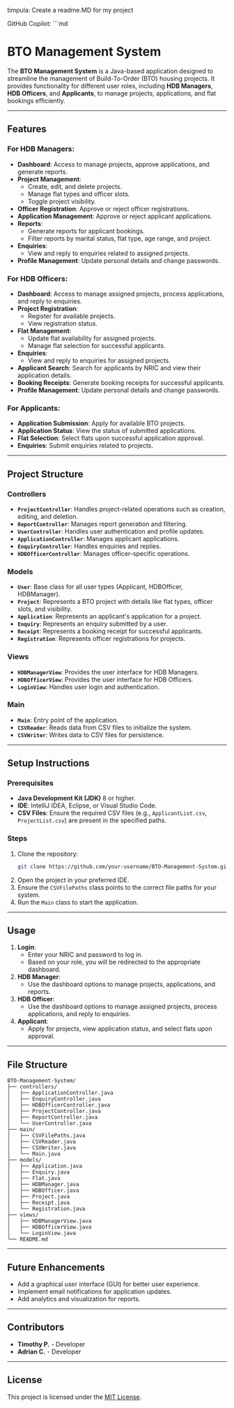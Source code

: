 timpula: Create a readme.MD for my project

GitHub Copilot: ```md
# BTO Management System

The **BTO Management System** is a Java-based application designed to streamline the management of Build-To-Order (BTO) housing projects. It provides functionality for different user roles, including **HDB Managers**, **HDB Officers**, and **Applicants**, to manage projects, applications, and flat bookings efficiently.

---

## Features

### For HDB Managers:
- **Dashboard**: Access to manage projects, approve applications, and generate reports.
- **Project Management**:
  - Create, edit, and delete projects.
  - Manage flat types and officer slots.
  - Toggle project visibility.
- **Officer Registration**: Approve or reject officer registrations.
- **Application Management**: Approve or reject applicant applications.
- **Reports**:
  - Generate reports for applicant bookings.
  - Filter reports by marital status, flat type, age range, and project.
- **Enquiries**:
  - View and reply to enquiries related to assigned projects.
- **Profile Management**: Update personal details and change passwords.

### For HDB Officers:
- **Dashboard**: Access to manage assigned projects, process applications, and reply to enquiries.
- **Project Registration**:
  - Register for available projects.
  - View registration status.
- **Flat Management**:
  - Update flat availability for assigned projects.
  - Manage flat selection for successful applicants.
- **Enquiries**:
  - View and reply to enquiries for assigned projects.
- **Applicant Search**: Search for applicants by NRIC and view their application details.
- **Booking Receipts**: Generate booking receipts for successful applicants.
- **Profile Management**: Update personal details and change passwords.

### For Applicants:
- **Application Submission**: Apply for available BTO projects.
- **Application Status**: View the status of submitted applications.
- **Flat Selection**: Select flats upon successful application approval.
- **Enquiries**: Submit enquiries related to projects.

---

## Project Structure

### **Controllers**
- **`ProjectController`**: Handles project-related operations such as creation, editing, and deletion.
- **`ReportController`**: Manages report generation and filtering.
- **`UserController`**: Handles user authentication and profile updates.
- **`ApplicationController`**: Manages applicant applications.
- **`EnquiryController`**: Handles enquiries and replies.
- **`HDBOfficerController`**: Manages officer-specific operations.

### **Models**
- **`User`**: Base class for all user types (Applicant, HDBOfficer, HDBManager).
- **`Project`**: Represents a BTO project with details like flat types, officer slots, and visibility.
- **`Application`**: Represents an applicant's application for a project.
- **`Enquiry`**: Represents an enquiry submitted by a user.
- **`Receipt`**: Represents a booking receipt for successful applicants.
- **`Registration`**: Represents officer registrations for projects.

### **Views**
- **`HDBManagerView`**: Provides the user interface for HDB Managers.
- **`HDBOfficerView`**: Provides the user interface for HDB Officers.
- **`LoginView`**: Handles user login and authentication.

### **Main**
- **`Main`**: Entry point of the application.
- **`CSVReader`**: Reads data from CSV files to initialize the system.
- **`CSVWriter`**: Writes data to CSV files for persistence.

---

## Setup Instructions

### Prerequisites
- **Java Development Kit (JDK)** 8 or higher.
- **IDE**: IntelliJ IDEA, Eclipse, or Visual Studio Code.
- **CSV Files**: Ensure the required CSV files (e.g., `ApplicantList.csv`, `ProjectList.csv`) are present in the specified paths.

### Steps
1. Clone the repository:
   ```bash
   git clone https://github.com/your-username/BTO-Management-System.git
   ```
2. Open the project in your preferred IDE.
3. Ensure the `CSVFilePaths` class points to the correct file paths for your system.
4. Run the `Main` class to start the application.

---

## Usage

1. **Login**:
   - Enter your NRIC and password to log in.
   - Based on your role, you will be redirected to the appropriate dashboard.
2. **HDB Manager**:
   - Use the dashboard options to manage projects, applications, and reports.
3. **HDB Officer**:
   - Use the dashboard options to manage assigned projects, process applications, and reply to enquiries.
4. **Applicant**:
   - Apply for projects, view application status, and select flats upon approval.

---

## File Structure

```
BTO-Management-System/
├── controllers/
│   ├── ApplicationController.java
│   ├── EnquiryController.java
│   ├── HDBOfficerController.java
│   ├── ProjectController.java
│   ├── ReportController.java
│   └── UserController.java
├── main/
│   ├── CSVFilePaths.java
│   ├── CSVReader.java
│   ├── CSVWriter.java
│   └── Main.java
├── models/
│   ├── Application.java
│   ├── Enquiry.java
│   ├── Flat.java
│   ├── HDBManager.java
│   ├── HDBOfficer.java
│   ├── Project.java
│   ├── Receipt.java
│   └── Registration.java
├── views/
│   ├── HDBManagerView.java
│   ├── HDBOfficerView.java
│   └── LoginView.java
└── README.md
```

---

## Future Enhancements
- Add a graphical user interface (GUI) for better user experience.
- Implement email notifications for application updates.
- Add analytics and visualization for reports.

---

## Contributors
- **Timothy P.** - Developer
- **Adrian C.** - Developer

---

## License
This project is licensed under the [MIT License](LICENSE).
```